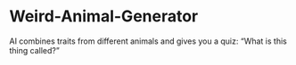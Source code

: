 # Weird-Animal-Generator
AI combines traits from different animals and gives you a quiz: “What is this thing called?”
